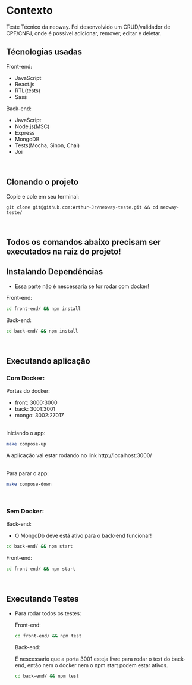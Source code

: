 # Contexto
Teste Técnico da neoway. Foi desenvolvido um CRUD/validador de CPF/CNPJ, onde é possivel adicionar, remover, editar e deletar.

## Técnologias usadas

Front-end:
  - JavaScript
  - React.js
  - RTL(tests)
  - Sass

Back-end:
  - JavaScript
  - Node.js(MSC)
  - Express
  - MongoDB
  - Tests(Mocha, Sinon, Chai)
  - Joi

<br>

## Clonando o projeto

Copie e cole em seu terminal:

```
git clone git@github.com:Arthur-Jr/neoway-teste.git && cd neoway-teste/
```

<br>

## Todos os comandos abaixo precisam ser executados na raiz do projeto!

## Instalando Dependências
  - Essa parte não é nescessaria se for rodar com docker!

Front-end:
```bash
cd front-end/ && npm install
``` 

Back-end:
```bash
cd back-end/ && npm install
``` 

<br>

## Executando aplicação
  ### Com Docker:

  Portas do docker:
  - front: 3000:3000
  - back: 3001:3001
  - mongo: 3002:27017 

  <br>
  Iniciando o app:
  
  ```bash
  make compose-up
  ``` 

  A aplicação vai estar rodando no link http://localhost:3000/

  <br>
  Para parar o app:

  ```bash
  make compose-down
  ```

  <br>

  ### Sem Docker:

  Back-end:
    
  - O MongoDb deve está ativo para o back-end funcionar!

  ```bash
  cd back-end/ && npm start
  ``` 

  Front-end:

  ```bash
  cd front-end/ && npm start
  ``` 

<br>


## Executando Testes

* Para rodar todos os testes:

  Front-end:
  ```bash
  cd front-end/ && npm test
  ``` 

  Back-end:

  É nescessario que a porta 3001 esteja livre para rodar o test do back-end, então nem o docker nem o npm start podem estar ativos. 
  ```bash
  cd back-end/ && npm test
  ``` 

